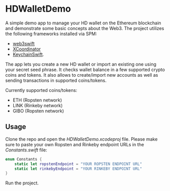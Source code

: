 # HDWalletDemo
A simple demo app to manage your HD wallet on the Ethereum blockchain and demonstrate some basic concepts about the Web3. The project utilizes the following frameworks installed via SPM:
- [web3swift](https://github.com/skywinder/web3swift)
- [XCoordinator](https://github.com/quickbirdstudios/XCoordinator)
- [KeychainSwift](https://github.com/evgenyneu/keychain-swift).

The app lets you create a new HD wallet or import an existing one using your secret seed phrase. It checks wallet balance in a few supported crypto coins and tokens. It also allows to create/import new accounts as well as sending transactions in supported coins/tokens.

Currently supported coins/tokens:
- ETH (Ropsten network)
- LINK (Rinkeby network)
- GIBO (Ropsten network)

## Usage
Clone the repo and open the *HDWalletDemo.xcodeproj* file. Please make sure to paste your own Ropsten and Rinkeby endpoint URLs in the *Constants.swift* file:
```swift
enum Constants {
    static let ropstenEndpoint = "YOUR ROPSTEN ENDPOINT URL"
    static let rinkebyEndpoint = "YOUR RINKEBY ENDPOINT URL"
}
```
Run the project.
